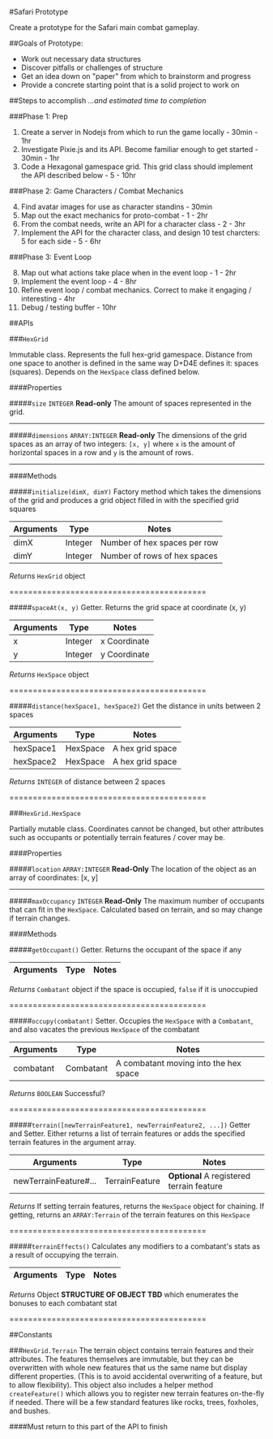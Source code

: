 #Safari Prototype

Create a prototype for the Safari main combat gameplay.

##Goals of Prototype:

* Work out necessary data structures
* Discover pitfalls or challenges of structure
* Get an idea down on "paper" from which to brainstorm and progress
* Provide a concrete starting point that is a solid project to work on

##Steps to accomplish
*...and estimated time to completion*

###Phase 1: Prep

1. Create a server in Nodejs from which to run the game locally - 30min - 1hr
2. Investigate Pixie.js and its API. Become familiar enough to get started - 30min - 1hr
3. Code a Hexagonal gamespace grid. This grid class should implement the API described below - 5 - 10hr

###Phase 2: Game Characters / Combat Mechanics

4. Find avatar images for use as character standins - 30min
5. Map out the exact mechanics for proto-combat - 1 - 2hr
6. From the combat needs, write an API for a character class - 2 - 3hr
7. Implement the API for the character class, and design 10 test charcters: 5 for each side - 5 - 6hr

###Phase 3: Event Loop

8. Map out what actions take place when in the event loop - 1 - 2hr
9. Implement the event loop - 4 - 8hr
10. Refine event loop / combat mechanics. Correct to make it engaging / interesting - 4hr
11. Debug / testing buffer - 10hr


##APIs

###`HexGrid`

Immutable class. Represents the full hex-grid gamespace. Distance from one space to another is defined in the same way D+D4E defines it: spaces (squares). Depends on the `HexSpace` class defined below.

####Properties

#####`size`
`INTEGER` **Read-only** The amount of spaces represented in the grid.

------------------------------------------------------

#####`dimensions`
`ARRAY:INTEGER` **Read-only** The dimensions of the grid spaces as an array of two integers: `[x, y]` where `x` is the amount of horizontal spaces in a row and `y` is the amount of rows.

------------------------------------------------------

####Methods

#####`initialize(dimX, dimY)`
Factory method which takes the dimensions of the grid and produces a grid object filled in with the specified grid squares

Arguments | Type    | Notes
----------|---------|---------
dimX      | Integer | Number of hex spaces per row
dimY      | Integer | Number of rows of hex spaces

*Returns* `HexGrid` object

==========================================

#####`spaceAt(x, y)`
Getter. Returns the grid space at coordinate (x, y)

Arguments | Type    | Notes
----------|---------|---------
x         | Integer | x Coordinate
y         | Integer | y Coordinate

*Returns* `HexSpace` object

==========================================

#####`distance(hexSpace1, hexSpace2)`
Get the distance in units between 2 spaces

Arguments | Type    | Notes
----------|---------|---------
hexSpace1 | HexSpace| A hex grid space
hexSpace2 | HexSpace| A hex grid space

*Returns* `INTEGER` of distance between 2 spaces

==========================================

###`HexGrid.HexSpace`

Partially mutable class. Coordinates cannot be changed, but other attributes such as occupants or potentially terrain features / cover may be.

####Properties

#####`location`
`ARRAY:INTEGER` **Read-Only** The location of the object as an array of coordinates: [x, y]

------------------------------------

#####`maxOccupancy`
`INTEGER` **Read-Only** The maximum number of occupants that can fit in the `HexSpace`. Calculated based on terrain, and so may change if terrain changes.

####Methods

#####`getOccupant()`
Getter. Returns the occupant of the space if any

Arguments | Type    | Notes
----------|---------|---------

*Returns* `Combatant` object if the space is occupied, `false` if it is unoccupied

==========================================

#####`occupy(combatant)`
Setter. Occupies the `HexSpace` with a `Combatant`, and also vacates the previous `HexSpace` of the combatant

Arguments | Type    | Notes
----------|---------|---------
combatant | Combatant| A combatant moving into the hex space

*Returns* `BOOLEAN` Successful?

==========================================

#####`terrain([newTerrainFeature1, newTerrainFeature2, ...])`
Getter and Setter. Either returns a list of terrain features or adds the specified terrain features in the argument array.

Arguments | Type    | Notes
----------|---------|---------
newTerrainFeature#... | TerrainFeature | **Optional** A registered terrain feature

*Returns* If setting terrain features, returns the `HexSpace` object for chaining. If getting, returns an `ARRAY:Terrain` of the terrain features on this `HexSpace`

==========================================

#####`terrainEffects()`
Calculates any modifiers to a combatant's stats as a result of occupying the terrain.

Arguments | Type    | Notes
----------|---------|---------

*Returns* Object **STRUCTURE OF OBJECT TBD** which enumerates the bonuses to each combatant stat

==========================================

##Constants

###`HexGrid.Terrain`
The terrain object contains terrain features and their attributes. The features themselves are immutable, but they can be overwritten with whole new features that us the same name but display different properties. (This is to avoid accidental overwriting of a feature, but to allow flexibility). This object also includes a helper method `createFeature()` which allows you to register new terrain features on-the-fly if needed. There will be a few standard features like rocks, trees, foxholes, and bushes.

####Must return to this part of the API to finish